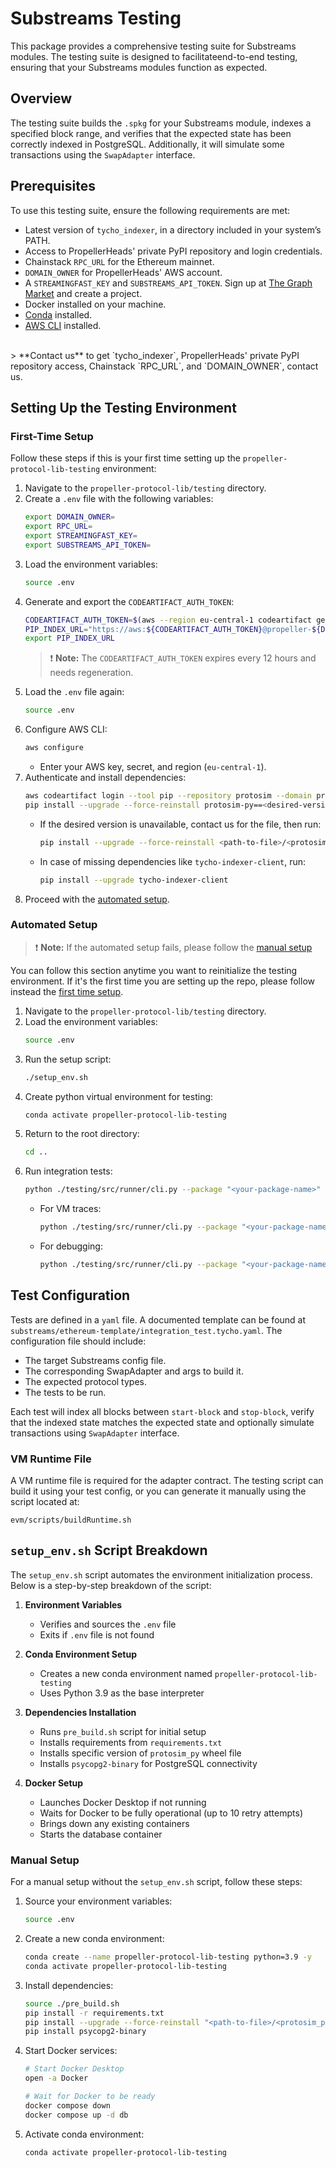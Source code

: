# Substreams Testing

This package provides a comprehensive testing suite for Substreams modules. The testing suite is designed to facilitateend-to-end testing, ensuring that your Substreams modules function as expected.

## Overview

The testing suite builds the `.spkg` for your Substreams module, indexes a specified block range, and verifies that the expected state has been correctly indexed in PostgreSQL. Additionally, it will simulate some transactions using the `SwapAdapter` interface.

## Prerequisites

To use this testing suite, ensure the following requirements are met:

- Latest version of `tycho_indexer`, in a directory included in your system’s PATH.
- Access to PropellerHeads' private PyPI repository and login credentials.
- Chainstack `RPC_URL` for the Ethereum mainnet.
- `DOMAIN_OWNER` for PropellerHeads' AWS account.
- A `STREAMINGFAST_KEY` and `SUBSTREAMS_API_TOKEN`. Sign up at [The Graph Market](https://thegraph.market/dashboard) and create a project.
- Docker installed on your machine.
- [Conda](https://conda.io/projects/conda/en/latest/user-guide/install/index.html) installed.
- [AWS CLI](https://aws.amazon.com/cli/) installed.
<br/>
> **Contact us** to get `tycho_indexer`, PropellerHeads' private PyPI repository access, Chainstack `RPC_URL`, and `DOMAIN_OWNER`, contact us.

## Setting Up the Testing Environment

### First-Time Setup

Follow these steps if this is your first time setting up the `propeller-protocol-lib-testing` environment:

1. Navigate to the `propeller-protocol-lib/testing` directory.
2. Create a `.env` file with the following variables:
    ```bash
    export DOMAIN_OWNER=
    export RPC_URL=
    export STREAMINGFAST_KEY=
    export SUBSTREAMS_API_TOKEN=
    ```
3. Load the environment variables:
    ```bash
    source .env
    ```
4. Generate and export the `CODEARTIFACT_AUTH_TOKEN`:
    ```bash
    CODEARTIFACT_AUTH_TOKEN=$(aws --region eu-central-1 codeartifact get-authorization-token --domain propeller --domain-owner "$DOMAIN_OWNER" --query authorizationToken --output text --duration 1800)
    PIP_INDEX_URL="https://aws:${CODEARTIFACT_AUTH_TOKEN}@propeller-${DOMAIN_OWNER}.d.codeartifact.eu-central-1.amazonaws.com/pypi/protosim/simple/"
    export PIP_INDEX_URL
    ```
    > ❗ **Note:** The `CODEARTIFACT_AUTH_TOKEN` expires every 12 hours and needs regeneration.
5. Load the `.env` file again:
    ```bash
    source .env
    ```
6. Configure AWS CLI:
    ```bash
    aws configure
    ```
    - Enter your AWS key, secret, and region (`eu-central-1`).
7. Authenticate and install dependencies:
    ```bash
    aws codeartifact login --tool pip --repository protosim --domain propeller
    pip install --upgrade --force-reinstall protosim-py==<desired-version>
    ```
    - If the desired version is unavailable, contact us for the file, then run:
      ```bash
      pip install --upgrade --force-reinstall <path-to-file>/<protosim_py-version>
      ```
    - In case of missing dependencies like `tycho-indexer-client`, run:
      ```bash
      pip install --upgrade tycho-indexer-client
      ```
8. Proceed with the [automated setup](#automated-setup).

### Automated Setup

> ❗ **Note:** If the automated setup fails, please follow the [manual setup](#manual-setup)

You can follow this section anytime you want to reinitialize the testing environment.
If it's the first time you are setting up the repo, please follow instead the [first time setup](#first-time-setup).

1. Navigate to the `propeller-protocol-lib/testing` directory.
2. Load the environment variables:
    ```bash
    source .env
    ```
3. Run the setup script:
    ```bash
    ./setup_env.sh
    ```
4. Create python virtual environment for testing:
    ```bash
    conda activate propeller-protocol-lib-testing
    ```
5. Return to the root directory:
    ```bash
    cd ..
    ```
6. Run integration tests:
    ```bash
    python ./testing/src/runner/cli.py --package "<your-package-name>"
    ```
    - For VM traces:
      ```bash
      python ./testing/src/runner/cli.py --package "<your-package-name>" --vm-traces
      ```
    - For debugging:
      ```bash
      python ./testing/src/runner/cli.py --package "<your-package-name>" --tycho-logs
      ```

## Test Configuration

Tests are defined in a `yaml` file. A documented template can be found at
`substreams/ethereum-template/integration_test.tycho.yaml`. 
The configuration file should include:

- The target Substreams config file.
- The corresponding SwapAdapter and args to build it.
- The expected protocol types.
- The tests to be run.

Each test will index all blocks between `start-block` and `stop-block`, verify that the indexed state matches the expected state and optionally simulate transactions using `SwapAdapter` interface.

### VM Runtime File

A VM runtime file is required for the adapter contract. The testing script can build it using your test config, or you can generate it manually using the script located at:

```
evm/scripts/buildRuntime.sh
```

## `setup_env.sh` Script Breakdown

The `setup_env.sh` script automates the environment initialization process. Below is a step-by-step breakdown of the script:

1. **Environment Variables**
   - Verifies and sources the `.env` file
   - Exits if `.env` file is not found

2. **Conda Environment Setup**
   - Creates a new conda environment named `propeller-protocol-lib-testing`
   - Uses Python 3.9 as the base interpreter

3. **Dependencies Installation**
   - Runs `pre_build.sh` script for initial setup
   - Installs requirements from `requirements.txt`
   - Installs specific version of `protosim_py` wheel file
   - Installs `psycopg2-binary` for PostgreSQL connectivity

4. **Docker Setup**
   - Launches Docker Desktop if not running
   - Waits for Docker to be fully operational (up to 10 retry attempts)
   - Brings down any existing containers
   - Starts the database container

### Manual Setup

For a manual setup without the `setup_env.sh` script, follow these steps:

1. Source your environment variables:
   ```bash
   source .env
   ```

2. Create a new conda environment:
   ```bash
   conda create --name propeller-protocol-lib-testing python=3.9 -y
   conda activate propeller-protocol-lib-testing
   ```

3. Install dependencies:
   ```bash
   source ./pre_build.sh
   pip install -r requirements.txt
   pip install --upgrade --force-reinstall "<path-to-file>/<protosim_py-version>"
   pip install psycopg2-binary
   ```

4. Start Docker services:
   ```bash
   # Start Docker Desktop
   open -a Docker
   
   # Wait for Docker to be ready
   docker compose down
   docker compose up -d db
   ```
5. Activate conda environment:
   ```bash
   conda activate propeller-protocol-lib-testing
   ```


